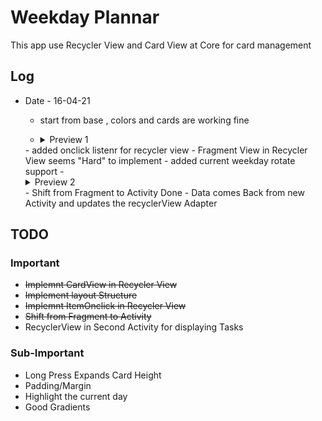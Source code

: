 # Weekday Plannar
This app use Recycler View and Card View at Core for card management

## Log
- Date - 16-04-21
	- start from base , colors and cards are working fine
	- <details><summary>Preview 1</summary>

		[![prototype 1](/app_images/preview_v_1.png "prototype 1")](/app_images/preview_v_1.png "prototype 1")

	</details>
	- added onclick listenr for recycler view
	- Fragment View in Recycler View seems "Hard" to implement 
	- added current weekday rotate support
	- <details><summary>Preview 2</summary>

		[![prototype 2](/app_images/preview_v_2.png "prototype 2")](/app_images/preview_v_2.png "prototype 2")

	</details>
	- Shift from Fragment to Activity Done
	- Data comes Back from new Activity and updates the recyclerView Adapter

## TODO
### Important
-	~~Implemnt CardView in Recycler View~~
-	~~Implement layout Structure~~
-	~~Implemnt ItemOnclick in Recycler View~~
-	 ~~Shift from Fragment to Activity~~
-	 RecyclerView in Second Activity for displaying Tasks

### Sub-Important
-	 Long Press Expands Card Height
-	 Padding/Margin 
-	 Highlight the current day 
-	 Good Gradients 